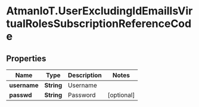 # AtmanIoT.UserExcludingIdEmailIsVirtualRolesSubscriptionReferenceCode

## Properties

Name | Type | Description | Notes
------------ | ------------- | ------------- | -------------
**username** | **String** | Username | 
**passwd** | **String** | Password | [optional] 


